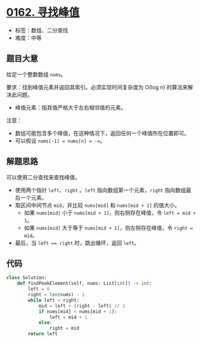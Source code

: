 # [0162. 寻找峰值](https://leetcode-cn.com/problems/find-peak-element/)

- 标签：数组、二分查找
- 难度：中等

## 题目大意

给定一个整数数组 `nums`。

要求：找到峰值元素并返回其索引。必须实现时间复杂度为 O(log n) 的算法来解决此问题。

- 峰值元素：指其值严格大于左右相邻值的元素。

注意：

- 数组可能包含多个峰值，在这种情况下，返回任何一个峰值所在位置即可。
- 可以假设 `nums[-1] = nums[n] = -∞`。

## 解题思路

可以使用二分查找来查找峰值。

- 使用两个指针 `left`、`right` 。`left` 指向数组第一个元素，`right` 指向数组最后一个元素。
- 取区间中间节点 `mid`，并比较 `nums[mid]` 和 `nums[mid + 1]` 的值大小。
  - 如果 `nums[mid]` 小于 `nums[mid + 1]`，则右侧存在峰值，令 `left = mid + 1`。
  - 如果 `nums[mid]` 大于等于 `nums[mid + 1]`，则左侧存在峰值，令 `right = mid`。
- 最后，当 `left == right` 时，跳出循环，返回 `left`。

## 代码

```Python
class Solution:
    def findPeakElement(self, nums: List[int]) -> int:
        left = 0
        right = len(nums) - 1
        while left < right:
            mid = left + (right - left) // 2
            if nums[mid] < nums[mid + 1]:
                left = mid + 1
            else:
                right = mid
        return left
```

